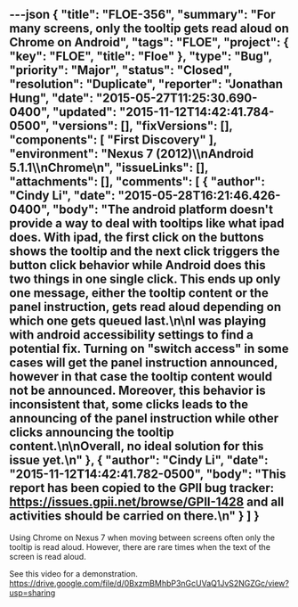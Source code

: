 ---json
{
  "title": "FLOE-356",
  "summary": "For many screens, only the tooltip gets read aloud on Chrome on Android",
  "tags": "FLOE",
  "project": {
    "key": "FLOE",
    "title": "Floe"
  },
  "type": "Bug",
  "priority": "Major",
  "status": "Closed",
  "resolution": "Duplicate",
  "reporter": "Jonathan Hung",
  "date": "2015-05-27T11:25:30.690-0400",
  "updated": "2015-11-12T14:42:41.784-0500",
  "versions": [],
  "fixVersions": [],
  "components": [
    "First Discovery"
  ],
  "environment": "Nexus 7 (2012)\\\nAndroid 5.1.1\\\nChrome\n",
  "issueLinks": [],
  "attachments": [],
  "comments": [
    {
      "author": "Cindy Li",
      "date": "2015-05-28T16:21:46.426-0400",
      "body": "The android platform doesn't provide a way to deal with tooltips like what ipad does. With ipad, the first click on the buttons shows the tooltip and the next click triggers the button click behavior while Android does this two things in one single click. This ends up only one message, either the tooltip content or the panel instruction, gets read aloud depending on which one gets queued last.\n\nI was playing with android accessibility settings to find a potential fix. Turning on \"switch access\" in some cases will get the panel instruction  announced, however in that case the tooltip content would not be announced. Moreover, this behavior is inconsistent that, some clicks leads to the announcing of the panel instruction while other clicks announcing the tooltip content.\n\nOverall, no ideal solution for this issue yet.\n"
    },
    {
      "author": "Cindy Li",
      "date": "2015-11-12T14:42:41.782-0500",
      "body": "This report has been copied to the GPII bug tracker: <https://issues.gpii.net/browse/GPII-1428> and all activities should be carried on there.\n"
    }
  ]
}
---
Using Chrome on Nexus 7 when moving between screens often only the tooltip is read aloud. However, there are rare times when the text of the screen is read aloud.

See this video for a demonstration.\
<https://drive.google.com/file/d/0BxzmBMhbP3nGcUVaQ1JvS2NGZGc/view?usp=sharing>

        